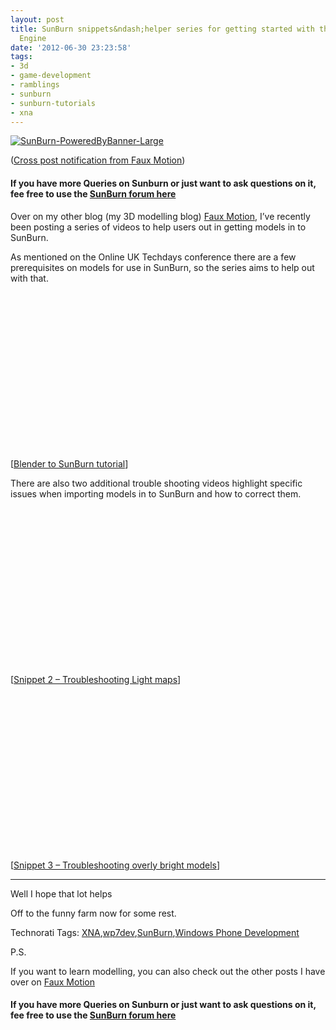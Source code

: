 ```yaml
---
layout: post
title: SunBurn snippets&ndash;helper series for getting started with the SunBurn Game
  Engine
date: '2012-06-30 23:23:58'
tags:
- 3d
- game-development
- ramblings
- sunburn
- sunburn-tutorials
- xna
---
```


[![SunBurn-PoweredByBanner-Large](http://xna-uk.net/cfs-file.ashx/__key/CommunityServer.Blogs.Components.WeblogFiles/darkgenesis.metablogapi/0820.SunBurn_2D00_PoweredByBanner_2D00_Large_5F00_thumb_5F00_071BFB44.png "SunBurn-PoweredByBanner-Large")](http://xna-uk.net/cfs-file.ashx/__key/CommunityServer.Blogs.Components.WeblogFiles/darkgenesis.metablogapi/5488.SunBurn_2D00_PoweredByBanner_2D00_Large_5F00_50221D0A.png)

([Cross post notification from Faux Motion](http://faux-motion.blogspot.com/))

#### If you have more Queries on Sunburn or just want to ask questions on it, fee free to use the [SunBurn forum here](http://darkgenesis.zenithmoon.com/forums/forum/sunburn/ "SunBurn blog post forum on Dark Genesis")

Over on my other blog (my 3D modelling blog) [Faux Motion](http://faux-motion.blogspot.com/), I’ve recently been posting a series of videos to help users out in getting models in to SunBurn.

As mentioned on the Online UK Techdays conference there are a few prerequisites on models for use in SunBurn, so the series aims to help out with that.

<object width="448" height="252" classid="clsid:d27cdb6e-ae6d-11cf-96b8-444553540000" codebase="http://download.macromedia.com/pub/shockwave/cabs/flash/swflash.cab#version=6,0,40,0"><param name="src" value="http://www.youtube.com/v/DLoqR-19c90?hl=en&amp;hd=1">
<embed width="448" height="252" type="application/x-shockwave-flash" src="http://www.youtube.com/v/DLoqR-19c90?hl=en&amp;hd=1"></embed></object>

[[Blender to SunBurn tutorial](http://bit.ly/heck42)]

There are also two additional trouble shooting videos highlight specific issues when importing models in to SunBurn and how to correct them.

<object width="448" height="252" classid="clsid:d27cdb6e-ae6d-11cf-96b8-444553540000" codebase="http://download.macromedia.com/pub/shockwave/cabs/flash/swflash.cab#version=6,0,40,0"><param name="src" value="http://www.youtube.com/v/FhAzI2OPQpY?hl=en&amp;hd=1">
<embed width="448" height="252" type="application/x-shockwave-flash" src="http://www.youtube.com/v/FhAzI2OPQpY?hl=en&amp;hd=1"></embed></object>

[[Snippet 2 – Troubleshooting Light maps](http://bit.ly/hHxM5T)]

<object width="448" height="252" classid="clsid:d27cdb6e-ae6d-11cf-96b8-444553540000" codebase="http://download.macromedia.com/pub/shockwave/cabs/flash/swflash.cab#version=6,0,40,0"><param name="src" value="http://www.youtube.com/v/NRE9NFvYZVM?hl=en&amp;hd=1">
<embed width="448" height="252" type="application/x-shockwave-flash" src="http://www.youtube.com/v/NRE9NFvYZVM?hl=en&amp;hd=1"></embed></object>

[[Snippet 3 – Troubleshooting overly bright models](http://bit.ly/fO8YsK)]

* * *

Well I hope that lot helps

Off to the funny farm now for some rest.

Technorati Tags: [XNA](http://technorati.com/tags/XNA),[wp7dev](http://technorati.com/tags/wp7dev),[SunBurn](http://technorati.com/tags/SunBurn),[Windows Phone Development](http://technorati.com/tags/Windows+Phone+Development)

P.S.

If you want to learn modelling, you can also check out the other posts I have over on [Faux Motion](http://faux-motion.blogspot.com/)

#### If you have more Queries on Sunburn or just want to ask questions on it, fee free to use the [SunBurn forum here](http://darkgenesis.zenithmoon.com/forums/forum/sunburn/ "SunBurn blog post forum on Dark Genesis")
